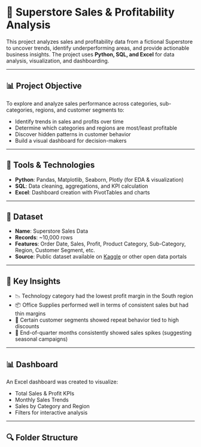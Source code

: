 
# 🛒 Superstore Sales & Profitability Analysis

This project analyzes sales and profitability data from a fictional Superstore to uncover trends, identify underperforming areas, and provide actionable business insights. The project uses **Python, SQL, and Excel** for data analysis, visualization, and dashboarding.

---

## 📊 Project Objective

To explore and analyze sales performance across categories, sub-categories, regions, and customer segments to:

- Identify trends in sales and profits over time
- Determine which categories and regions are most/least profitable
- Discover hidden patterns in customer behavior
- Build a visual dashboard for decision-makers

---

## 🧰 Tools & Technologies

- **Python**: Pandas, Matplotlib, Seaborn, Plotly (for EDA & visualization)
- **SQL**: Data cleaning, aggregations, and KPI calculation
- **Excel**: Dashboard creation with PivotTables and charts

---

## 📁 Dataset

- **Name**: Superstore Sales Data  
- **Records**: ~10,000 rows  
- **Features**: Order Date, Sales, Profit, Product Category, Sub-Category, Region, Customer Segment, etc.  
- **Source**: Public dataset available on [Kaggle](https://www.kaggle.com/datasets/vivek468/superstore-dataset-final) or other open data portals

---

## 📌 Key Insights

- 📉 Technology category had the lowest profit margin in the South region  
- 📦 Office Supplies performed well in terms of consistent sales but had thin margins  
- 🔁 Certain customer segments showed repeat behavior tied to high discounts  
- 📅 End-of-quarter months consistently showed sales spikes (suggesting seasonal campaigns)

---

## 📊 Dashboard

An Excel dashboard was created to visualize:

- Total Sales & Profit KPIs
- Monthly Sales Trends
- Sales by Category and Region
- Filters for interactive analysis



---

## 🔍 Folder Structure
